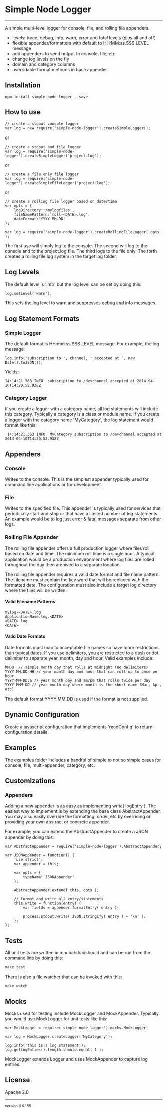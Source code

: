 # Simple Node Logger
- - -

A simple multi-level logger for console, file, and rolling file appenders.

- levels: trace, debug, info, warn, error and fatal levels (plus all and off)
- flexible appender/formatters with default to HH:MM:ss.SSS LEVEL message
- add appenders to send output to console, file, etc
- change log levels on the fly
- domain and category columns
- overridable format methods in base appender

## Installation

    npm install simple-node-logger --save


## How to use

	// create a stdout console logger
	var log = new require('simple-node-logger').createSimpleLogger();

or

	// create a stdout and file logger
	var log = require('simple-node-logger').createSimpleLogger('project.log');

or

	// create a file only file logger
	var log = require('simple-node-logger').createSimpleFileLogger('project.log');
	
or

    // create a rolling file logger based on date/time
    var opts = {
        logDirectory:'/mylogfiles',
        fileNamePattern:'roll-<DATE>.log',
        dateFormat:'YYYY.MM.DD'
    };

    var log = require('simple-node-logger').createRollingFileLogger( opts );

The first use will simply log to the console.  The second will log to the console and to the project.log file.  The third logs to the file only. The forth creates a rolling file log system in the target log folder.

## Log Levels

The default level is 'info' but the log level can be set by doing this:

	log.setLevel('warn');
	
This sets the log level to warn and suppresses debug and info messages.

## Log Statement Formats

### Simple Logger

The default format is HH:mm:ss.SSS LEVEL message. For example, the log message:

	log.info('subscription to ', channel, ' accepted at ', new Date().toJSON());

Yields:

	14:14:21.363 INFO  subscription to /devchannel accepted at 2014-04-10T14:20:52.938Z
	
### Category Logger

If you create a logger with a category name, all log statements will include this category.  Typically a category is a class or module name.  If you create a logger with the category name 'MyCategory', the log statement would format like this:

	 14:14:21.363 INFO  MyCategory subscription to /devchannel accepted at 2014-04-10T14:20:52.938Z
	 
## Appenders

### Console

Writes to the console.  This is the simplest appender typically used for command line applications or for development.

### File

Writes to the specified file.  This appender is typically used for services that periodically start and stop or that have a limited number of log statements.  An example would be to log just error & fatal messages separate from other logs.

### Rolling File Appender

The rolling file appender offers a full production logger where files roll based on date and time.  The minimum roll time is a single hour.  A typical application would be a production environment where log files are rolled throughout the day then archived to a separate location.

The rolling file appender requires a valid date format and file name pattern.  The filename must contain the key word <DATE> that will be replaced with the formatted date.  The configuration must also include a target log directory where the files will be written.

#### Valid Filename Patterns

	mylog-<DATE>.log
	ApplicationName.log.<DATE>
	<DATE>.log
	<DATE>

#### Valid Date Formats

Date formats must map to acceptable file names so have more restrictions than typical dates.  If you use delimiters, you are restricted to a dash or dot delimiter to separate year, month, day and hour.  Valid examples include:

	MMDD  // simple month day that rolls at midnight (no delimiters)
	YYYY.MM.DD-HH // year month day and hour that can roll up to once per hour
	YYYY-MM-DD.a // year month day and am/pm that rolls twice per day
	YYYY-MMM-DD // year month day where month is the short name (Mar, Apr, etc)
	
The default format YYYY.MM.DD is used if the format is not supplied.

## Dynamic Configuration

Create a javascript configuration that implements 'readConfig' to return configuration details.  

## Examples

The examples folder includes a handful of simple to not so simple cases for console, file, multi-appender, category, etc.

## Customizations

### Appenders

Adding a new appender is as easy as implementing write( logEntry ).  The easiest way to implement is by extending the base class AbstractAppender.  You may also easily override the formatting, order, etc by overriding or providing your own abstract or concrete appender.

For example, you can extend the AbstractAppender to create a JSON appender by doing this:

    var AbstractAppender = require('simple-node-logger').AbstractAppender;

    var JSONAppender = function() {
    	'use strict';
    	var appender = this;
    	
        var opts = {
            typeName:'JSONAppender'
        };
        
        AbstractAppender.extend( this, opts );
        
        // format and write all entry/statements
        this.write = function(entry) {
        	var fields = appender.formatEntry( entry );
        	
        	process.stdout.write( JSON.stringify( entry ) + '\n' );
        };
    };

## Tests

All unit tests are written in mocha/chai/should and can be run from the command line by doing this:

	make test
	
There is also a file watcher that can be invoked with this:

	make watch
	
	
## Mocks

Mocks used for testing include MockLogger and MockAppender.  Typically you would use MockLogger for unit tests like this:

    var MockLogger = require('simple-node-logger').mocks.MockLogger;

    var log = MockLogger.createLogger('MyCategory');

    log.info('this is a log statement');
    log.getLogEnties().length.should.equal( 1 );
    
MockLogger extends Logger and uses MockAppender to capture log entries.

## License

Apache 2.0

- - -
<p><small><em>version 0.91.85</em></small></p>
